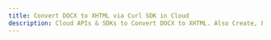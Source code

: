 ---title: Convert DOCX to XHTML via Curl SDK in Clouddescription: Cloud APIs & SDKs to Convert DOCX to XHTML. Also Create, Edit & Render Microsoft Word & OpenOffice documents in the Cloud.---
